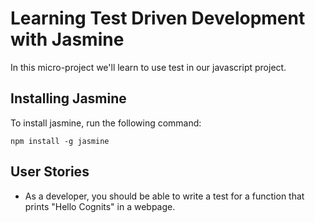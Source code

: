 # Learning Test Driven Development with Jasmine
In this micro-project we'll learn to use test in our javascript project.

## Installing Jasmine
To install jasmine, run the following command:
```{shell}
npm install -g jasmine
```

## User Stories
- As a developer, you should be able to write a test for a function that prints "Hello Cognits" in a
webpage.
